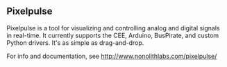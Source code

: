 Pixelpulse
----------

Pixelpulse is a tool for visualizing and controlling analog and digital signals in real-time. It currently supports the CEE, Arduino, BusPirate, and custom Python drivers. It's as simple as drag-and-drop.

For info and documentation, see http://www.nonolithlabs.com/pixelpulse/
